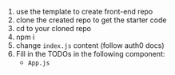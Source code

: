1. use the template to create front-end repo 
2. clone the created repo to get the starter code
3. cd to your cloned repo
4. npm i
5. change ```index.js``` content (follow auth0 docs)
6. Fill in the TODOs in the following component:
   - ```App.js```
